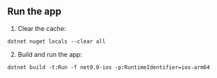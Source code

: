 ## Run the app
1. Clear the cache:
```
dotnet nuget locals --clear all
```

2. Build and run the app:
```
dotnet build -t:Run -f net9.0-ios -p:RuntimeIdentifier=ios-arm64
```
